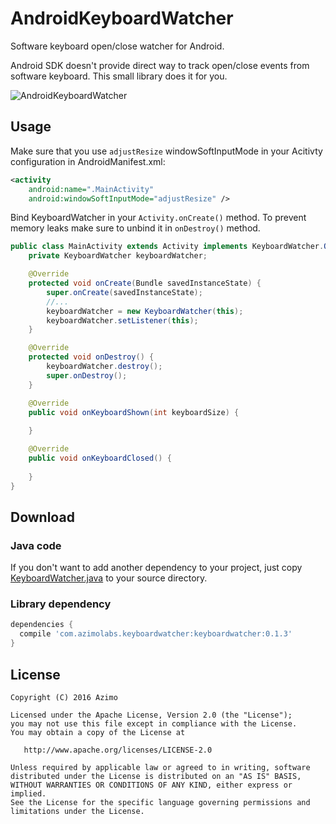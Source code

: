 # AndroidKeyboardWatcher
Software keyboard open/close watcher for Android.

Android SDK doesn't provide direct way to track open/close events from software keyboard. This small library does it for you.

![AndroidKeyboardWatcher](https://raw.githubusercontent.com/AzimoLabs/AndroidKeyboardWatcher/master/art/keyboard_shown.png)

## Usage

Make sure that you use `adjustResize` windowSoftInputMode in your Acitivty configuration in AndroidManifest.xml:

```xml
<activity
    android:name=".MainActivity"
    android:windowSoftInputMode="adjustResize" />
```

Bind KeyboardWatcher in your `Activity.onCreate()` method. To prevent memory leaks make sure to unbind it in `onDestroy()` method.

```java
public class MainActivity extends Activity implements KeyboardWatcher.OnKeyboardToggleListener {
    private KeyboardWatcher keyboardWatcher;

    @Override
    protected void onCreate(Bundle savedInstanceState) {
        super.onCreate(savedInstanceState);
        //...
        keyboardWatcher = new KeyboardWatcher(this);
        keyboardWatcher.setListener(this);
    }

    @Override
    protected void onDestroy() {
        keyboardWatcher.destroy();
        super.onDestroy();
    }

    @Override
    public void onKeyboardShown(int keyboardSize) {
        
    }

    @Override
    public void onKeyboardClosed() {
        
    }
}
```

## Download

### Java code

If you don't want to add another dependency to your project, just copy [KeyboardWatcher.java](https://github.com/AzimoLabs/AndroidKeyboardWatcher/blob/master/keyboardwatcher/src/main/java/com/azimolabs/keyboardwatcher/KeyboardWatcher.java) to your source directory.

### Library dependency

```gradle
dependencies {
  compile 'com.azimolabs.keyboardwatcher:keyboardwatcher:0.1.3'
}
```


## License

    Copyright (C) 2016 Azimo

    Licensed under the Apache License, Version 2.0 (the "License");
    you may not use this file except in compliance with the License.
    You may obtain a copy of the License at

       http://www.apache.org/licenses/LICENSE-2.0

    Unless required by applicable law or agreed to in writing, software
    distributed under the License is distributed on an "AS IS" BASIS,
    WITHOUT WARRANTIES OR CONDITIONS OF ANY KIND, either express or implied.
    See the License for the specific language governing permissions and
    limitations under the License.


